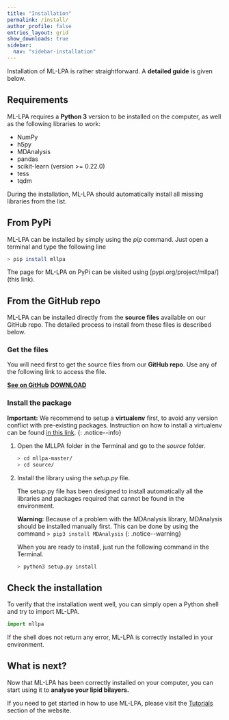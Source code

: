 ```yaml
---
title: "Installation"
permalink: /install/
author_profile: false
entries_layout: grid
show_downloads: true
sidebar:
  nav: "sidebar-installation"
---
```


Installation of ML-LPA is rather straightforward. A **detailed guide** is given below.

## Requirements

ML-LPA requires a **Python 3** version to be installed on the computer, as well as the following libraries to work:

* NumPy
* h5py
* MDAnalysis
* pandas
* scikit-learn (version >= 0.22.0)
* tess
* tqdm

During the installation, ML-LPA should automatically install all missing libraries from the list.

## From PyPi

ML-LPA can be installed by simply using the *pip* command. Just open a terminal and type the following line

```sh
> pip install mllpa
```

The page for ML-LPA on PyPi can be visited using [pypi.org/project/mllpa/](this link).

## From the GitHub repo

ML-LPA can be installed directly from the **source files** available on our GitHub repo. The detailed
process to install from these files is described below.

### Get the files

You will need first to get the source files from our **GitHub repo**. Use any of the following link to access the file.

<a href="https://github.com/vivien-walter/mllpa" class="btn btn--info"><b>See on GitHub</b></a> <a href="https://github.com/vivien-walter/mllpa/archive/master.zip" class="btn btn--primary"><i class='fas fa-download'></i> <b>DOWNLOAD</b></a>

### Install the package

**Important:** We recommend to setup a **virtualenv** first, to avoid any version conflict with pre-existing packages.
Instruction on how to install a virtualenv can be found [in this link](https://packaging.python.org/guides/installing-using-pip-and-virtual-environments/).
{: .notice--info}

1. Open the MLLPA folder in the Terminal and go to the *source* folder.

    ```sh
    > cd mllpa-master/
    > cd source/
    ```

2. Install the library using the *setup.py* file.

    The setup.py file has been designed to install automatically all the libraries and packages required that cannot be found
    in the environment.

    **Warning:** Because of a problem with the MDAnalysis library, MDAnalysis should be installed manually first.
    This can be done by using the command ```> pip3 install MDAnalysis```
    {: .notice--warning}

    When you are ready to install, just run the following command in the Terminal.

    ```sh
    > python3 setup.py install
    ```

## Check the installation

To verify that the installation went well, you can simply open a Python shell and try to import ML-LPA.

```python
import mllpa
```

If the shell does not return any error, ML-LPA is correctly installed in your environment.

## What is next?

Now that ML-LPA has been correctly installed on your computer, you can start using it to **analyse your lipid bilayers.**

If you need to get started in how to use ML-LPA, please visit the [Tutorials](/tutorials/) section of the website.
